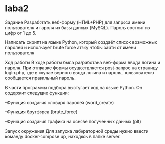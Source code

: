 # laba2

Задание
Разработать веб-форму (HTML+PHP) для запроса имени пользователя и пароля из базы данных (MySQL). Пароль состоит из цифр от 1 до 5.

Написать скрипт на языке Python, который создаёт список возможных паролей и использует brute force атаку чтобы зайти от имени пользователя

Ход работы
В ходе работы была разработана веб-форма ввода логина и пароля. При отправке формы осуществляется post-запрос на страницу login.php, где в случае верного ввода логина и пароля, пользователю сообщается правильный пароль.

В части программы подбора выступает код на языке Python. Он содержит следущие функции:

-Функция создания словаря паролей (word_create)

-Функция брутфорса (brute_force)

-Функция создания графика на основе полученных данных (plt)

Запуск окружения
Для запуска лабораторной среды нужно ввести команду docker-compose up, находясь в папке server.
